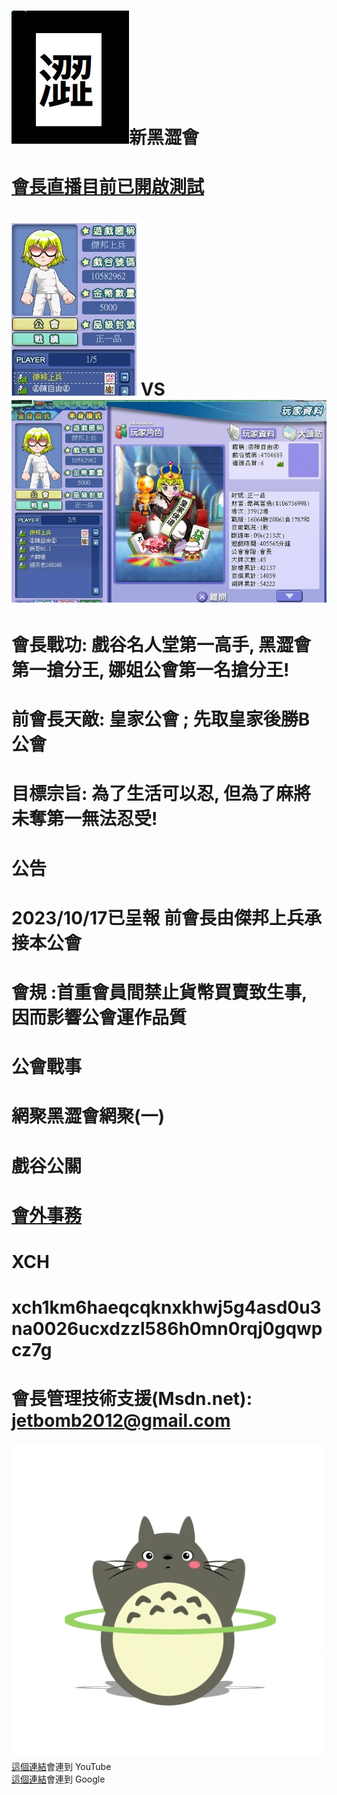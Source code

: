 #   <img src="flag.jpg">新黑澀會

# <a href="https://www.youtube.com/watch?v=ZDGiYz1Nf8U">會長直播目前已開啟測試</a>
# <img src="war.jpg"> VS <img src="enemy1.jpg">
# 會長戰功: 戲谷名人堂第一高手, 黑澀會第一搶分王, 娜姐公會第一名搶分王!
# 前會長天敵: 皇家公會 ; 先取皇家後勝B公會 
# 目標宗旨: 為了生活可以忍, 但為了麻將未奪第一無法忍受!
# 公告
# 2023/10/17已呈報 前會長由傑邦上兵承接本公會
# 會規 :首重會員間禁止貨幣買賣致生事, 因而影響公會運作品質
# 公會戰事
# 網聚黑澀會網聚(一)
# 戲谷公關
# <a href="mailto:tfftfftff7788@yahoo.com.tw">會外事務</a>
# XCH
# xch1km6haeqcqknxkhwj5g4asd0u3na0026ucxdzzl586h0mn0rqj0gqwpcz7g
# 會長管理技術支援(Msdn.net): jetbomb2012@gmail.com 
<img src="giphy.gif">
<a href="https://www.youtube.com/">這個連結</a>會連到 YouTube<br>
<a href="https://www.google.com/">這個連結</a>會連到 Google<br>



